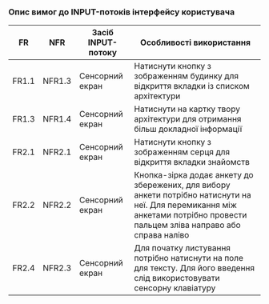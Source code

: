 ### Опис вимог до INPUT-потоків інтерфейсу користувача

| FR    | NFR    | Засіб INPUT-потоку | Особливості використання                                                                                                                                                     |
|-------|--------|--------------------|------------------------------------------------------------------------------------------------------------------------------------------------------------------------------|
| FR1.1 | NFR1.3 | Сенсорний екран    | Натиснути кнопку з зображенням будинку для відкриття вкладки із списком архітектури                                                                                          |
| FR1.3 | NFR1.4 | Сенсорний екран    | Натиснути на картку твору архітектури для отримання більш докладної інформації                                                                                               |
| FR2.1 | NFR2.1 | Сенсорний екран    | Натиснути кнопку з зображенням серця для відкриття вкладки знайомств                                                                                                         |
| FR2.2 | NFR2.2 | Сенсорний екран    | Кнопка-зірка додає анкету до збережених, для вибору анкети потрібно натиснути на неї. Для перемикання між анкетами потрібно провести пальцем зліва направо або справа наліво |
| FR2.4 | NFR2.3 | Сенсорний екран    | Для початку листування потрібно натиснути на поле для тексту. Для його введення слід використовувати сенсорну клавіатуру                                                     |
